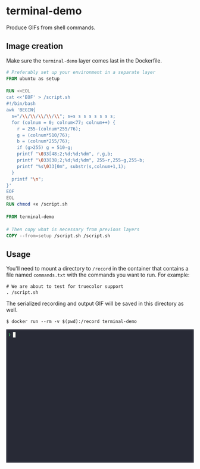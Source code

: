 # terminal-demo

Produce GIFs from shell commands.

## Image creation

Make sure the `terminal-demo` layer comes last in the Dockerfile.

```dockerfile
# Preferably set up your environment in a separate layer
FROM ubuntu as setup

RUN <<EOL
cat <<'EOF' > /script.sh
#!/bin/bash
awk 'BEGIN{
  s="/\\/\\/\\/\\/\\"; s=s s s s s s s s;
  for (colnum = 0; colnum<77; colnum++) {
    r = 255-(colnum*255/76);
    g = (colnum*510/76);
    b = (colnum*255/76);
    if (g>255) g = 510-g;
    printf "\033[48;2;%d;%d;%dm", r,g,b;
    printf "\033[38;2;%d;%d;%dm", 255-r,255-g,255-b;
    printf "%s\033[0m", substr(s,colnum+1,1);
  }
  printf "\n";
}'
EOF
EOL
RUN chmod +x /script.sh

FROM terminal-demo

# Then copy what is necessary from previous layers
COPY --from=setup /script.sh /script.sh
```

## Usage

You'll need to mount a directory to `/record` in the container that contains a file named `commands.txt` with the commands you want to run. For example:

```
# We are about to test for truecolor support
. /script.sh
```

The serialized recording and output GIF will be saved in this directory as well.

```console
$ docker run --rm -v $(pwd):/record terminal-demo
```

<img src="https://raw.githubusercontent.com/ofek/terminal-demo/master/example.gif" alt="Example recording" role="img">
